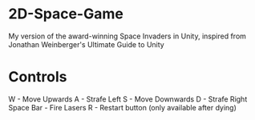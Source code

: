 # 2D-Space-Game
 My version of the award-winning Space Invaders in Unity, inspired from Jonathan Weinberger's Ultimate Guide to Unity

# Controls
W - Move Upwards
A - Strafe Left
S - Move Downwards
D - Strafe Right
Space Bar - Fire Lasers
R - Restart button (only available after dying)
